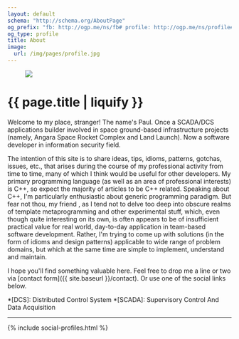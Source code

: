 ```yaml
---
layout: default
schema: "http://schema.org/AboutPage"
og_prefix: "fb: http://ogp.me/ns/fb# profile: http://ogp.me/ns/profile#"
og_type: profile
title: About
image:
  url: /img/pages/profile.jpg
---
```


<figure><img src="{{ site.baseurl }}/img/pages/about.jpg"></figure>

# {{ page.title | liquify }}
<span class="drop-letter">W</span><span>elcome</span> to my place, stranger!
The name's Paul. Once a SCADA/DCS applications builder involved in space
ground-based infrastructure projects (namely, Angara Space Rocket Complex and
Land Launch). Now a software developer in information security field.

The intention of this site is to share ideas, tips, idioms, patterns, gotchas,
issues, etc., that arises during the course of my professional activity
from time to time, many of which I think would be useful for other developers.
My primary programming language (as well as an area of professional interests)
is C++, so expect the majority of articles to be C++ related. Speaking about
C++, I'm particularly enthusiastic about generic programming paradigm. But fear
not thou, my friend <i class="fa fa-smile-o" title="Smile"></i>, as I tend not
to delve too deep into obscure realms of template metaprogramming and other
experimental stuff, which, even though quite interesting on its own, is often
appears to be of insufficient practical value for real world, day-to-day
application in team-based software development. Rather, I'm trying to come up
with solutions (in the form of idioms and design patterns) applicable to wide
range of problem domains, but which at the same time are simple to implement,
understand and maintain.

I hope you'll find something valuable here. Feel free to drop me a line or two
via [contact form]({{ site.baseurl }}/contact). Or use one of the social
links below.

*[DCS]: Distributed Control System
*[SCADA]: Supervisory Control And Data Acquisition

---

{% include social-profiles.html %}

<!-- https://developers.google.com/structured-data/customize/social-profiles -->
<script type="application/ld+json">
  {
    "@context" : "http://schema.org",
    "@type" : "Person",
    "name" : "Pavel Frolov",
    "url" : "{{ site.url }}{{ site.base_url }}{{ page.url }}",
    "image": "{{ site.url }}{{ site.baseurl }}{{ page.image.url }}",
    "sameAs" : [
      "{{ site.facebook.profile }}",
      "{{ site.twitter.profile }}",
      "{{ site.linkedin_profile }}",
      "{{ site.github_profile }}"
    ],
    "gender": "male",
    "alumniOf": "Moscow State Industrial University",
    "jobTitle": "Software Developer",
    "worksFor": "Positive Technologies"
  }
</script>

<!-- https://developers.google.com/structured-data/breadcrumbs --> 
<script type="application/ld+json">
  {
    "@context": "http://schema.org",
    "@type": "BreadcrumbList",
    "itemListElement": [
      {
        "@type": "ListItem",
        "position": 1,
        "item": {
          "@id": "{{ site.url}}{{ site.baseurl }}",
          "name": "Home"
        }
      },
      {
        "@type": "ListItem",
        "position": 2,
        "item": {
          "@id": "{{ site.url}}{{ site.baseurl }}{{ page.url }}",
          "name": "{{ page.title }}"
        }
      }
    ]
  }
</script>
